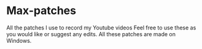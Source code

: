 # Max-patches
All the patches I use to record my Youtube videos
Feel free to use these as you would like or suggest any edits. All these patches are made on Windows.
